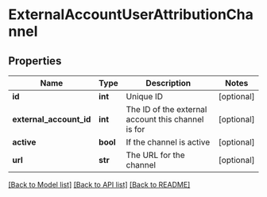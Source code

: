 # ExternalAccountUserAttributionChannel

## Properties
Name | Type | Description | Notes
------------ | ------------- | ------------- | -------------
**id** | **int** | Unique ID | [optional] 
**external_account_id** | **int** | The ID of the external account this channel is for | [optional] 
**active** | **bool** | If the channel is active | [optional] 
**url** | **str** | The URL for the channel | [optional] 

[[Back to Model list]](../README.md#documentation-for-models) [[Back to API list]](../README.md#documentation-for-api-endpoints) [[Back to README]](../README.md)


